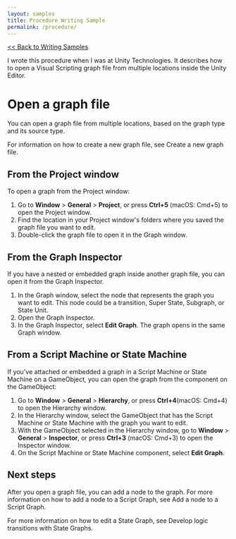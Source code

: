 ```yaml
---
layout: samples
title: Procedure Writing Sample
permalink: /procedure/
---
```

<a href="/samples"><< Back to Writing Samples</a>

I wrote this procedure when I was at Unity Technologies. It describes how to open a Visual Scripting graph file from multiple locations inside the Unity Editor. 

# Open a graph file

You can open a graph file from multiple locations, based on the graph type and its source type.

For information on how to create a new graph file, see Create a new graph file.

## From the Project window

To open a graph from the Project window:

1. Go to **Window** > **General** > **Project**, or press **Ctrl+5** (macOS: Cmd+5) to open the Project window.
2. Find the location in your Project window's folders where you saved the graph file you want to edit.
3. Double-click the graph file to open it in the Graph window.

## From the Graph Inspector

If you have a nested or embedded graph inside another graph file, you can open it from the Graph Inspector.

1. In the Graph window, select the node that represents the graph you want to edit. This node could be a transition, Super State, Subgraph, or State Unit.
2. Open the Graph Inspector.
3. In the Graph Inspector, select **Edit Graph**. The graph opens in the same Graph window.

## From a Script Machine or State Machine

If you've attached or embedded a graph in a Script Machine or State Machine on a GameObject, you can open the graph from the component on the GameObject:

1. Go to **Window** > **General** > **Hierarchy**, or press **Ctrl+4**(macOS: Cmd+4) to open the Hierarchy window.
2. In the Hierarchy window, select the GameObject that has the Script Machine or State Machine with the graph you want to edit.
3. With the GameObject selected in the Hierarchy window, go to **Window** > **General** > **Inspector**, or press **Ctrl+3** (macOS: Cmd+3) to open the Inspector window.
4. On the Script Machine or State Machine component, select **Edit Graph**.

## Next steps

After you open a graph file, you can add a node to the graph. For more information on how to add a node to a Script Graph, see Add a node to a Script Graph.

For more information on how to edit a State Graph, see Develop logic transitions with State Graphs.
